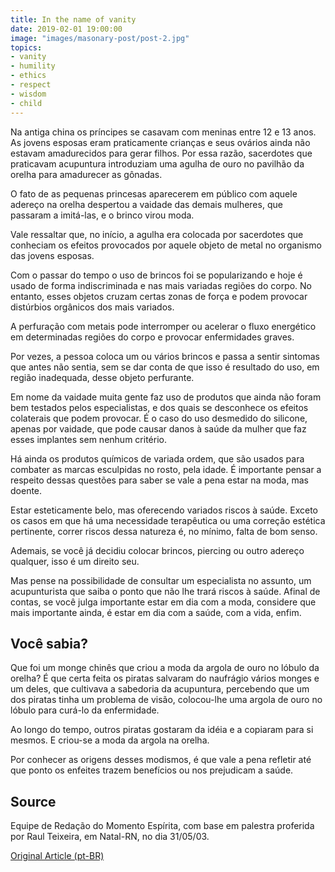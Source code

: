 ```yaml
---
title: In the name of vanity
date: 2019-02-01 19:00:00
image: "images/masonary-post/post-2.jpg"
topics: 
- vanity
- humility
- ethics
- respect
- wisdom
- child
---
```


Na antiga china os príncipes se casavam com meninas entre 12 e 13 anos. As
jovens esposas eram praticamente crianças e seus ovários ainda não estavam
amadurecidos para gerar filhos. Por essa razão, sacerdotes que praticavam
acupuntura introduziam uma agulha de ouro no pavilhão da orelha para amadurecer
as gônadas. 

O fato de as pequenas princesas aparecerem em público com aquele
adereço na orelha despertou a vaidade das demais mulheres, que passaram a
imitá-las, e o brinco virou moda. 

Vale ressaltar que, no início, a agulha era colocada por sacerdotes que
conheciam os efeitos provocados por aquele objeto de metal no organismo das
jovens esposas. 

Com o passar do tempo o uso de brincos foi se popularizando e hoje é usado de
forma indiscriminada e nas mais variadas regiões do corpo. No entanto, esses
objetos cruzam certas zonas de força e podem provocar distúrbios orgânicos dos
mais variados. 

A perfuração com metais pode interromper ou acelerar o fluxo energético em
determinadas regiões do corpo e provocar enfermidades graves. 

Por vezes, a pessoa coloca um ou vários brincos e passa a
sentir sintomas que antes não sentia, sem se dar conta de que isso é resultado
do uso, em região inadequada, desse objeto perfurante.  

Em nome da vaidade muita gente faz uso de produtos que ainda não foram bem
testados pelos especialistas, e dos quais se desconhece os efeitos colaterais
que podem provocar. É o caso do uso desmedido do silicone, apenas por vaidade,
que pode causar danos à saúde da mulher que faz esses implantes sem nenhum
critério. 

Há ainda os produtos químicos de variada ordem, que são usados para combater as
marcas esculpidas no rosto, pela idade. É importante pensar a respeito dessas
questões para saber se vale a pena estar na moda, mas doente.  

Estar esteticamente belo, mas oferecendo variados riscos à saúde. Exceto os
casos em que há uma necessidade terapêutica ou uma correção estética pertinente,
correr riscos dessa natureza é, no mínimo, falta de bom senso.  

Ademais, se você já decidiu colocar brincos, piercing ou outro adereço qualquer,
isso é um direito seu. 

Mas pense na possibilidade de consultar um especialista no assunto, um
acupunturista que saiba o ponto que não lhe trará riscos à saúde. Afinal de
contas, se você julga importante estar em dia com a moda, considere que mais
importante ainda, é estar em dia com a saúde, com a vida, enfim. 


## Você sabia? 

Que foi um monge chinês que criou a moda da argola de ouro no lóbulo da orelha?
É que certa feita os piratas salvaram do naufrágio vários monges e um deles, que
cultivava a sabedoria da acupuntura, percebendo que um dos piratas tinha um
problema de visão, colocou-lhe uma argola de ouro no lóbulo para curá-lo da
enfermidade. 

Ao longo do tempo, outros piratas gostaram da idéia e a copiaram para si mesmos.
E criou-se a moda da argola na orelha. 

Por conhecer as origens desses modismos, é que vale a pena refletir até que
ponto os enfeites trazem benefícios ou nos prejudicam a saúde.

## Source
Equipe de Redação do Momento Espírita, com base em palestra proferida por Raul
Teixeira, em Natal-RN, no dia 31/05/03.

[Original Article (pt-BR)](http://momento.com.br/pt/ler_texto.php?id=941)
